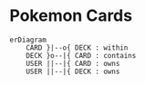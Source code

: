 # Pokemon Cards

```mermaid
erDiagram
    CARD }|--o{ DECK : within
    DECK }o--|{ CARD : contains
    USER ||--|{ CARD : owns
    USER ||--|{ DECK : owns
    
    
```